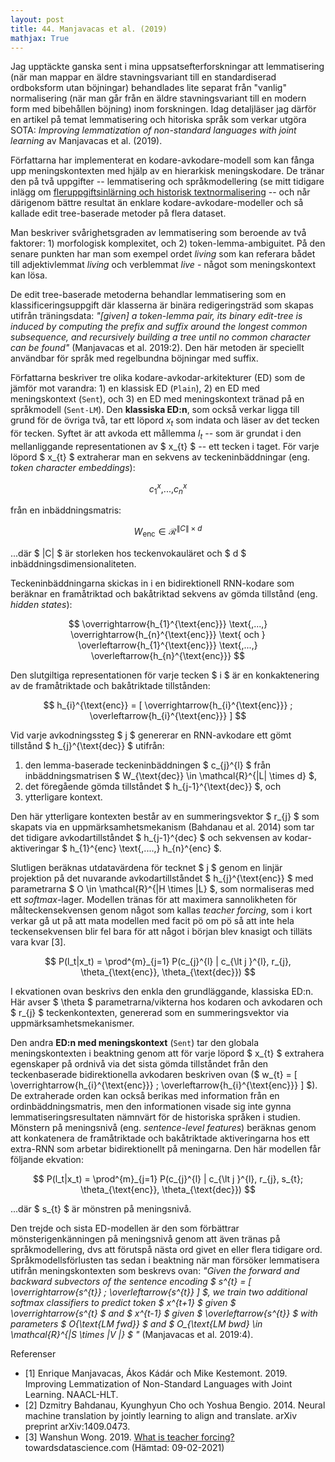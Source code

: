 ```yaml
---
layout: post
title: 44. Manjavacas et al. (2019)
mathjax: True
---
```


Jag upptäckte ganska sent i mina uppsatsefterforskningar att lemmatisering (när man mappar en äldre stavningsvariant till en standardiserad ordboksform utan böjningar) behandlades lite separat från "vanlig" normalisering (när man går från en äldre stavningsvariant till en modern form med bibehållen böjning) inom forskningen. Idag detaljläser jag därför en artikel på temat lemmatisering och hitoriska språk som verkar utgöra SOTA: *Improving lemmatization of non-standard languages with joint learning* av Manjavacas et al. (2019).

Författarna har implementerat en kodare-avkodare-modell som kan fånga upp meningskontexten med hjälp av en hierarkisk meningskodare. De tränar den på två uppgifter -- lemmatisering och språkmodellering (se mitt tidigare inlägg om [fleruppgiftsinlärning och historisk textnormalisering](https://datatjej.github.io/Fleruppgiftsinl%C3%A4rning-f%C3%B6r-historisk-textnormalisering/) -- och når därigenom bättre resultat än enklare kodare-avkodare-modeller och så kallade edit tree-baserade metoder på flera dataset. 

Man beskriver svårighetsgraden av lemmatisering som beroende av två faktorer: 1) morfologisk komplexitet, och 2) token-lemma-ambiguitet. På den senare punkten har man som exempel ordet *living* som kan referara bådet till adjektivlemmat *living* och verblemmat *live* - något som meningskontext kan lösa.  
  
De edit tree-baserade metoderna behandlar lemmatisering som en klassificeringsuppgift där klasserna är binära redigeringsträd som skapas utifrån träningsdata: *"[given] a token-lemma pair, its binary edit-tree is induced by computing the prefix and suffix around the longest common subsequence, and recursively building a tree until no common character can be found"* (Manjavacas et al. 2019:2). Den här metoden är speciellt användbar för språk med regelbundna böjningar med suffix.

Författarna beskriver tre olika kodare-avkodar-arkitekturer (ED) som de jämför mot varandra: 1) en klassisk ED (`Plain`), 2) en ED med meningskontext (`Sent`), och 3) en ED med meningskontext tränad på en språkmodell (`Sent-LM`). Den **klassiska ED:n**, som också verkar ligga till grund för de övriga två, tar ett löpord $x_{t}$ som indata och läser av det tecken för tecken. Syftet är att avkoda ett mållemma $l_{t}$ -- som är grundat i den mellanliggande representationen av $ x_{t} $ -- ett tecken i taget. För varje löpord $ x_{t} $ extraherar man en sekvens av teckeninbäddningar (eng. *token character embeddings*):

$$ c_{1}^{x} \text{,...,} c_{n}^{x} $$ 

från en inbäddningsmatris:

$$ W_{\text{enc}} \in \mathcal{R}^{\|C\| \times d} $$

...där $ \|C\| $ är storleken hos teckenvokauläret och $ d $ inbäddningsdimensionaliteten.

Teckeninbäddningarna skickas in i en bidirektionell RNN-kodare som beräknar en framåtriktad och bakåtriktad sekvens av gömda tillstånd (eng. *hidden states*):       
   
$$ \overrightarrow{h_{1}^{\text{enc}}} \text{,...,} \overrightarrow{h_{n}^{\text{enc}}} \text{ och } \overleftarrow{h_{1}^{\text{enc}}} \text{,...,} \overleftarrow{h_{n}^{\text{enc}}}  $$

Den slutgiltiga representationen för varje tecken $ i $ är en konkaktenering av de framåtriktade och bakåtriktade tillstånden: 

$$ h_{i}^{\text{enc}} = [ \overrightarrow{h_{i}^{\text{enc}}} ; \overleftarrow{h_{i}^{\text{enc}}} ] $$

Vid varje avkodningssteg $ j $ genererar en RNN-avkodare ett gömt tillstånd $ h_{j}^{\text{dec}} $ utifrån: 
1) den lemma-baserade teckeninbäddningen $ c_{j}^{l} $ från inbäddningsmatrisen $ W_{\text{dec}} \in \mathcal{R}^{\|L\| \times d} $, 
2) det föregående gömda tillståndet $ h_{j-1}^{\text{dec}} $, och 
3) ytterligare kontext. 

Den här ytterligare kontexten består av en summeringsvektor $ r_{j} $ som skapats via en uppmärksamhetsmekanism (Bahdanau et al. 2014) som tar det tidigare avkodartillståndet $ h_{j-1}^{dec} $ och sekvensen av kodar-aktiveringar $ h_{1}^{enc} \text{,....,} h_{n}^{enc} $. 

Slutligen beräknas utdatavärdena för tecknet $ j $ genom en linjär projektion på det nuvarande avkodartillståndet $ h_{j}^{\text{enc}} $ med parametrarna $ O \in \mathcal{R}^{\|H \times \|L} $, som normaliseras med ett *softmax*-lager. Modellen tränas för att maximera sannolikheten för målteckensekvensen genom något som kallas *teacher forcing*, som i kort verkar gå ut på att mata modellen med facit pö om pö så att inte hela teckensekvensen blir fel bara för att något i början blev knasigt och tilläts vara kvar [3].

$$ P(l_t|x_t) =  \prod^{m}_{j=1} P(c_{j}^{l} | c_{\lt j }^{l}, r_{j}, \theta_{\text{enc}}, \theta_{\text{dec}}) $$

I ekvationen ovan beskrivs den enkla den grundläggande, klassiska ED:n. Här avser $ \theta $ parametrarna/vikterna hos kodaren och avkodaren och $ r_{j} $ teckenkontexten, genererad som en summeringsvektor via uppmärksamhetsmekanismer.  

Den andra **ED:n med meningskontext** (`Sent`) tar den globala meningskontexten i beaktning genom att för varje löpord $ x_{t} $ extrahera egenskaper på ordnivå via det sista gömda tillståndet från den teckenbaserade bidirektionella avkodaren beskriven ovan ($ w_{t} = [ \overrightarrow{h_{i}^{\text{enc}}} ; \overleftarrow{h_{i}^{\text{enc}}} ] $). De extraherade orden kan också berikas med information från en ordinbäddningsmatris, men den informationen visade sig inte gynna lemmatiseringsresultaten nämnvärt för de historiska språken i studien. Mönstern på meningsnivå (eng. *sentence-level features*) beräknas genom att konkatenera de framåtriktade och bakåtriktade aktiveringarna hos ett extra-RNN som arbetar bidirektionellt på meningarna. Den här modellen får följande ekvation:

$$ P(l_t|x_t) =  \prod^{m}_{j=1} P(c_{j}^{l} | c_{\lt j }^{l}, r_{j}, s_{t}; \theta_{\text{enc}}, \theta_{\text{dec}}) $$

...där $ s_{t} $ är mönstren på meningsnivå. 

Den trejde och sista ED-modellen är den som förbättrar mönsterigenkänningen på meningsnivå genom att även tränas på språkmodellering, dvs att förutspå nästa ord givet en eller flera tidigare ord. Språkmodellsförlusten tas sedan i beaktning när man försöker lemmatisera utifrån meningskontexten som beskrevs ovan: *"Given the forward and backward subvectors of the sentence encoding $ s^{t} = [ \overrightarrow{s^{t}} ; \overleftarrow{s^{t}} ] $, we train two additional softmax classifiers to predict token $ x^{t+1} $ given $ \overrightarrow{s^{t} $ and $ x^_{t-1} $ given $ \overleftarrow{s^{t}} $ with parameters $ O_{\text{LM fwd}} $ and $ O_{\text{LM bwd} \in \mathcal{R}^{\|S \times \|V \|} $ "* (Manjavacas et al. 2019:4).

Referenser
* [1] Enrique Manjavacas, Ákos Kádár och Mike Kestemont. 2019. Improving Lemmatization of Non-Standard Languages with Joint Learning. NAACL-HLT.
* [2] Dzmitry Bahdanau, Kyunghyun Cho och Yoshua Bengio. 2014. Neural machine translation by jointly learning to align and translate. arXiv preprint arXiv:1409.0473.  
* [3] Wanshun Wong. 2019. [What is teacher forcing?](https://towardsdatascience.com/what-is-teacher-forcing-3da6217fed1c) towardsdatascience.com (Hämtad: 09-02-2021)
